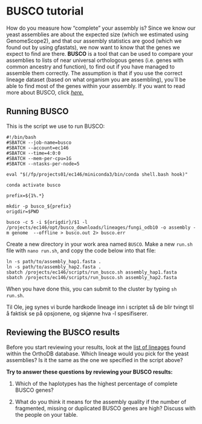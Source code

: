 # BUSCO tutorial

How do you measure how “complete” your assembly is? Since we know our yeast assemblies are about the expected size (which we estimated using GenomeScope2), and that our assembly statistics are good (which we found out by using gfastats), we now want to know that the genes we expect to find are there. **BUSCO** is a tool that can be used to compare your assemblies to lists of near universal orthologous genes (i.e. genes with common ancestry and function), to find out if you have managed to assemble them correctly. The assumption is that if you use the correct lineage dataset (based on what organism you are assembling), you´ll be able to find most of the genes within your assembly. If you want to read more about BUSCO, click [*here.*](https://busco.ezlab.org/busco_userguide.html)


## Running BUSCO

This is the script we use to run BUSCO:

```
#!/bin/bash
#SBATCH --job-name=busco
#SBATCH --account=ec146
#SBATCH --time=4:0:0
#SBATCH --mem-per-cpu=1G
#SBATCH --ntasks-per-node=5

eval "$(/fp/projects01/ec146/miniconda3/bin/conda shell.bash hook)" 

conda activate busco

prefix=${1%.*}

mkdir -p busco_${prefix}
origdir=$PWD

busco -c 5 -i ${origdir}/$1 -l /projects/ec146/opt/busco_downloads/lineages/fungi_odb10 -o assembly -m genome  --offline > busco.out 2> busco.err

``` 

Create a new directory in your work area named `BUSCO`. Make a new `run.sh` file with `nano run.sh`, and copy the code below into that file:

```
ln -s path/to/assembly_hap1.fasta .
ln -s path/to/assembly_hap2.fasta .
sbatch /projects/ec146/scripts/run_busco.sh assembly_hap1.fasta
sbatch /projects/ec146/scripts/run_busco.sh assembly_hap2.fasta
```

When you have done this, you can submit to the cluster by typing `sh run.sh`.

Til Ole, jeg synes vi burde hardkode lineage inn i scriptet så de blir tvingt til å faktisk se på opsjonene, og skjønne hva -l spesifiserer.

## Reviewing the BUSCO results

Before you start reviewing your results, look at the [list of lineages](https://busco-data.ezlab.org/v5/data/lineages/) found within the OrthoDB database. Which lineage would you pick for the yeast assemblies? Is it the same as the one we specified in the script above?

**Try to answer these questions by reviewing your BUSCO results:**

1. Which of the haplotypes has the highest percentage of complete BUSCO genes?

2. What do you think it means for the assembly quality if the number of fragmented, missing or duplicated BUSCO genes are high? Discuss with the people on your table. 

